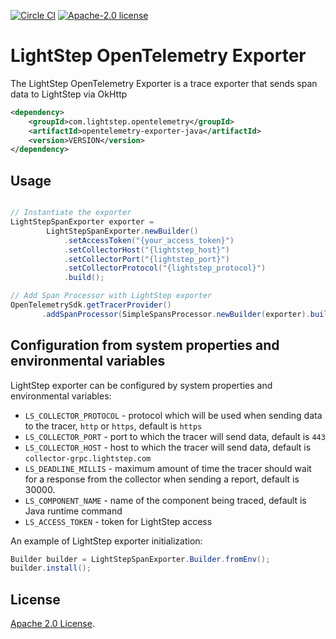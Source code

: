 [![Circle CI](https://circleci.com/gh/lightstep/opentelemetry-exporter-java.svg?style=shield)](https://circleci.com/gh/lightstep/opentelemetry-exporter-java) [![Apache-2.0 license](https://img.shields.io/badge/license-Apache%202.0-blue.svg)](https://opensource.org/licenses/Apache-2.0)

# LightStep OpenTelemetry Exporter

The LightStep OpenTelemetry Exporter is a trace exporter that sends span data to LightStep via OkHttp

```xml
<dependency>
    <groupId>com.lightstep.opentelemetry</groupId>
    <artifactId>opentelemetry-exporter-java</artifactId>
    <version>VERSION</version>
</dependency>
```

## Usage
```java

// Instantiate the exporter
LightStepSpanExporter exporter =
        LightStepSpanExporter.newBuilder()
            .setAccessToken("{your_access_token}")
            .setCollectorHost("{lightstep_host}")
            .setCollectorPort("{lightstep_port}")
            .setCollectorProtocol("{lightstep_protocol}")
            .build();

// Add Span Processor with LightStep exporter
OpenTelemetrySdk.getTracerProvider()
       .addSpanProcessor(SimpleSpansProcessor.newBuilder(exporter).build());
```

## Configuration from system properties and environmental variables

LightStep exporter can be configured by system properties and environmental variables:

* `LS_COLLECTOR_PROTOCOL` - protocol which will be used when sending data to the tracer, `http` or `https`, default is `https`
* `LS_COLLECTOR_PORT` -  port to which the tracer will send data, default is `443`
* `LS_COLLECTOR_HOST` -  host to which the tracer will send data, default is `collector-grpc.lightstep.com`
* `LS_DEADLINE_MILLIS` - maximum amount of time the tracer should wait for a response from the collector when sending a report, default is 30000.
* `LS_COMPONENT_NAME` - name of the component being traced, default is Java runtime command
* `LS_ACCESS_TOKEN` - token for LightStep access

An example of LightStep exporter initialization:
```java
Builder builder = LightStepSpanExporter.Builder.fromEnv();
builder.install();
```

## License

[Apache 2.0 License](./LICENSE).
